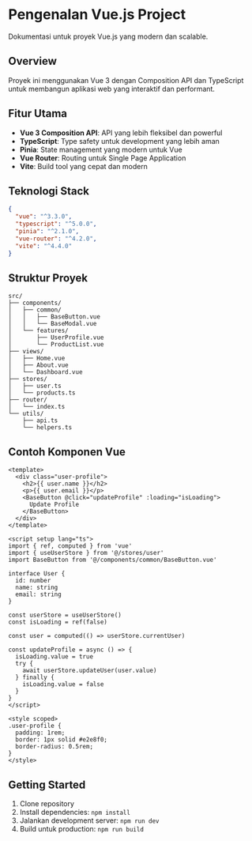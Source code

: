 # Pengenalan Vue.js Project

Dokumentasi untuk proyek Vue.js yang modern dan scalable.

## Overview

Proyek ini menggunakan Vue 3 dengan Composition API dan TypeScript untuk membangun aplikasi web yang interaktif dan performant.

## Fitur Utama

- **Vue 3 Composition API**: API yang lebih fleksibel dan powerful
- **TypeScript**: Type safety untuk development yang lebih aman
- **Pinia**: State management yang modern untuk Vue
- **Vue Router**: Routing untuk Single Page Application
- **Vite**: Build tool yang cepat dan modern

## Teknologi Stack

```json
{
  "vue": "^3.3.0",
  "typescript": "^5.0.0",
  "pinia": "^2.1.0",
  "vue-router": "^4.2.0",
  "vite": "^4.4.0"
}
```

## Struktur Proyek

```
src/
├── components/
│   ├── common/
│   │   ├── BaseButton.vue
│   │   └── BaseModal.vue
│   └── features/
│       ├── UserProfile.vue
│       └── ProductList.vue
├── views/
│   ├── Home.vue
│   ├── About.vue
│   └── Dashboard.vue
├── stores/
│   ├── user.ts
│   └── products.ts
├── router/
│   └── index.ts
└── utils/
    ├── api.ts
    └── helpers.ts
```

## Contoh Komponen Vue

```vue
<template>
  <div class="user-profile">
    <h2>{{ user.name }}</h2>
    <p>{{ user.email }}</p>
    <BaseButton @click="updateProfile" :loading="isLoading">
      Update Profile
    </BaseButton>
  </div>
</template>

<script setup lang="ts">
import { ref, computed } from 'vue'
import { useUserStore } from '@/stores/user'
import BaseButton from '@/components/common/BaseButton.vue'

interface User {
  id: number
  name: string
  email: string
}

const userStore = useUserStore()
const isLoading = ref(false)

const user = computed(() => userStore.currentUser)

const updateProfile = async () => {
  isLoading.value = true
  try {
    await userStore.updateUser(user.value)
  } finally {
    isLoading.value = false
  }
}
</script>

<style scoped>
.user-profile {
  padding: 1rem;
  border: 1px solid #e2e8f0;
  border-radius: 0.5rem;
}
</style>
```

## Getting Started

1. Clone repository
2. Install dependencies: `npm install`
3. Jalankan development server: `npm run dev`
4. Build untuk production: `npm run build`
